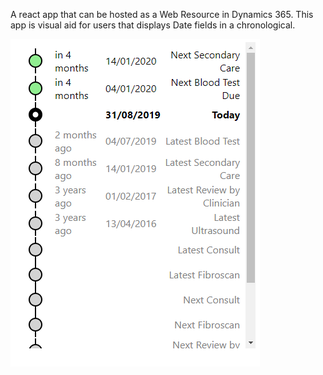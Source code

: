 A react app that can be hosted as a Web Resource in Dynamics 365.
This app is visual aid for users that displays Date fields in a chronological.

![alt text](https://github.com/AhmedAnwarHafez/React-Sorted-Events/blob/master/assets/sortedevents.PNG "Logo Title Text 1")


